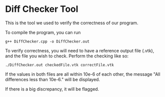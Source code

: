# Diff Checker Tool
This is the tool we used to verify the correctness of our program.

To compile the program, you can run
```
g++ DiffChecker.cpp -o DiffChecker.out
```

To verify correctness, you will need to have a reference output file (.vtk), and the file you wish to check. Perform the checking like so:
```
./DiffChecker.out checkedFile.vtk correctFile.vtk
```

If the values in both files are all within 10e-6 of each other, the message "All differences less than 10e-6." will be displayed. 

If there is a big discrepancy, it will be flagged.
